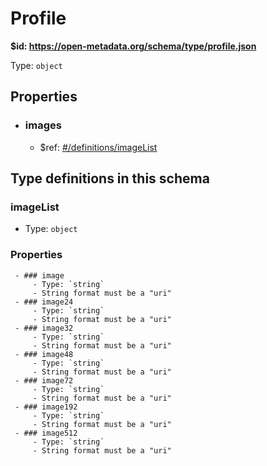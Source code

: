 # Profile

<b id="https/open-metadata.org/schema/type/profile.json">&#36;id: https://open-metadata.org/schema/type/profile.json </b>

Type: `object`

## Properties
 - ### images
	 - &#36;ref: [#/definitions/imageList](#imagelist)


## Type definitions in this schema
### imageList

 - Type: `object`
### Properties
	 - ### image
		 - Type: `string`
		 - String format must be a "uri"
	 - ### image24
		 - Type: `string`
		 - String format must be a "uri"
	 - ### image32
		 - Type: `string`
		 - String format must be a "uri"
	 - ### image48
		 - Type: `string`
		 - String format must be a "uri"
	 - ### image72
		 - Type: `string`
		 - String format must be a "uri"
	 - ### image192
		 - Type: `string`
		 - String format must be a "uri"
	 - ### image512
		 - Type: `string`
		 - String format must be a "uri"



